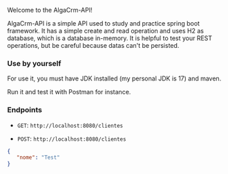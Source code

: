 Welcome to the AlgaCrm-API!

AlgaCrm-API is a simple API used to study and practice spring boot framework. It has a simple create and read operation and uses H2 as database, which is a database in-memory. It is helpful to test your REST operations, but be careful because datas can't be persisted.

### Use by yourself

For use it, you must have JDK installed (my personal JDK is 17) and maven.

Run it and test it with Postman for instance.

### Endpoints

- `GET`: `http://localhost:8080/clientes`

- `POST`: `http://localhost:8080/clientes`
 ```json
{
    "nome": "Test"
}
```
